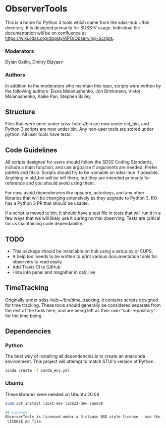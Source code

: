 # ObserverTools

This is a home for Python 3 tools which came from the sdss-hub:~/bin directory.
 It is designed primarily for SDSS-V usage. Individual file documentation will
 be on confluence at https://wiki.sdss.org/display/APO/Observing+Scripts.
 
### Moderators
Dylan Gatlin, Dmitry Bizyaev

### Authors
In addition to the moderators who maintain this repo, scripts were written by
 the following authors: Elena Malanushenko, Jon Brinkmann, Viktor Malanushenko,
 Kaike Pan, Stephen Bailey, 
 
## Structure
Files that were once under sdss-hub:~/bin are now under old_bin, and Python 3
 scripts are now under bin. Any non-user tools are stored under python. All
 user tools have tests.

## Code Guidelines
All scripts designed for users should follow the SDSS Coding Standards, include
 a main function,
 and use argparse if arguments are needed. Prefer pathlib and fitsio. Scripts
 should try to be runnable on sdss-hub if possible. Anything in old_bin will
 be left there, but they are intended primarily for reference and you should
 avoid using them.
 
For now, avoid dependencies like opscore, actorkeys, and any other libraries
 that will be changing extensively as they upgrade to Python 3. RO has a Python
 3 PR that should be usable.
 
If a script is moved to bin, it should have a test file in tests that will run
 it in a few ways that we will likely use it during normal observing. Tests
 are critical for us maintaining code dependability.

## TODO
 - This package should be installable on hub using a setup.py or EUPS.
 - A help tool needs to be written to print various documentation tools for
 observers to read easily.
 - Add Travis CI to GitHub
 - Hide info panel and magnifier in ds9_live
  
## TimeTracking
Originally under sdss-hub:~/bin/time_tracking, it contains scripts designed for
 time tracking. These tools should generally be considered separate from the
 rest of the tools here, and are being left as their own "sub-repository" for
 the time being.
 
## Dependencies

### Python
The best way of installing all dependencies is to create an anaconda
 environment. This project will attempt to match STUI's version of Python.
```bash
conda create -f conda_env.yml
```

### Ubuntu
These libraries were needed on Ubuntu 20.04
```bash
sudo apt install libxt-dev libbz2-dev saods9

## License
ObserverTools is licensed under a 3-clause BSD style license - see the
 LICENSE.md file.
```
